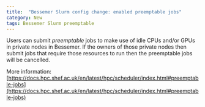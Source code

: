 ```yaml
---
title:  "Bessemer Slurm config change: enabled preemptable jobs"
category: New
tags: Bessemer Slurm preemptable
---
```


Users can submit _preemptable_ jobs to make use of idle CPUs and/or GPUs in private nodes in Bessemer.  If the owners of those private nodes then submit jobs that require those resources to run then the preemptable jobs will be cancelled.

More information: [https://docs.hpc.shef.ac.uk/en/latest/hpc/scheduler/index.html#preemptable-jobs](https://docs.hpc.shef.ac.uk/en/latest/hpc/scheduler/index.html#preemptable-jobs)
